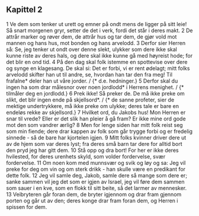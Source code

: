 ## Kapittel 2

1 Ve dem som tenker ut urett og emner på ondt mens de ligger på sitt leie! Så snart morgenen gryr, setter de det i verk, fordi det står i deres makt.
2 De attrår marker og røver dem, de attrår hus og tar dem, de gjør vold mot mannen og hans hus, mot bonden og hans arvelodd.
3 Derfor sier Herren så: Se, jeg tenker ut ondt over denne slekt, ulykker som dere ikke skal kunne riste av deres hals, og dere skal ikke kunne gå med høyreist hode; for det blir en ond tid.
4 På den dag skal folk istemme en spottevise over dere og synge en klagesang. De skal si: Det er forbi, vi er rent ødelagt; mitt folks arvelodd skifter han ut til andre, se, hvordan han tar den fra meg! Til frafalne* deler han ut våre jorder. / {* d.e. hedninger.}
5 Derfor skal du ingen ha som drar målesnor over noen jordlodd* i Herrens menighet. / {* tilmåler deg en jordlodd.}
6 Prek ikke! Så preker de. De må ikke preke om slikt, det blir ingen ende på skjellsord*. / {* de sanne profeter, sier de mektige undertrykkere, må ikke preke om ulykke; deres tale er bare en endeløs rekke av skjellsord.}
7 Hvilket ord, du Jakobs hus! Mon Herren er snar til vrede? Eller er det slik han pleier å gå fram? Er ikke mine ord gode mot den som vandrer ærlig?
8 Men for lenge siden har mitt folk reist seg som min fiende; dere drar kappen av folk som går trygge forbi og er fredelig sinnede - så de bare har kjortelen igjen.
9 Mitt folks kvinner driver dere ut av de hjem som var deres lyst; fra deres små barn tar dere for alltid bort den pryd jeg har gitt dem.
10 Stå opp og dra bort! For her er ikke deres hvilested, for deres urenhets skyld, som volder fordervelse, svær fordervelse.
11 Om noen kom med munnsvær og svik og løy og sa: Jeg vil preke for deg om vin og om sterk drikk - han skulle være en predikant for dette folk.
12 Jeg vil samle deg, Jakob, samle dere så mange som dere er; sanke sammen vil jeg det som er igjen av Israel, jeg vil føre dem sammen som sauer i en kve, som en flokk til sitt beite, så det larmer av mennesker.
13 Veibryteren går foran dem, de bryter igjennom og drar fram gjennom porten og går ut av den; deres konge drar fram foran dem, og Herren i spissen for dem.
